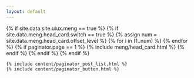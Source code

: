 ```yaml
---
layout: default
---
```

<div class="k-container">
    <div class="k-posts-list"></div>
    {% if site.data.site.uiux.meng == true %}
    {% if site.data.meng.head_card.switch == true %}
            {% assign num = site.data.meng.head_card.offset_level %}
            {% for i in (1..num) %}
                        {% endfor %}
        {% if paginator.page == 1 %}
            {% include meng/head_card.html %}
        {% endif %}
    {% endif %}
    {% endif %}

    {% include content/paginator_post_list.html %}
    {% include content/paginator_button.html %}
</div>

